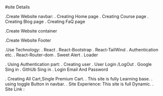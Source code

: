 #site Details

 .Create Website navbar:
   . Creating Home page
   . Creating Course page
   . Creating Blog page
   . Creating FaQ page

.Create Website container

.Create Website Footer

.Use Technology:
   . React
   . React-Bootstrap
   . React-TailWind
   . Authentication etc.
   . React-Router-dom
   . Sweet Alert
   . Loader

. Using Authentication part:
   . Creating user
   . User Login /LogOut
   . Google Sing in
   . GithUb Sing in
   . Login Email And Password

 . Creating All Cart,Single Premium Cart.
 . This site is fully Learning base.
 . using toggle Button in navbar.
 . Site Experience: This site is full Dynamic.
 . Site Link :